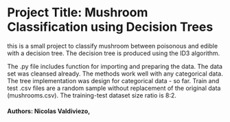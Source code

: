 # Project Title: Mushroom Classification using Decision Trees

this is a small project to classify mushroom between poisonous and edible with a decision tree. The decision tree is produced using the ID3 algorithm.  

The .py file includes function for importing and preparing the data. The data set was cleansed already. The methods work well with any categorical data. The tree implementation was design for categorical data - so far. Train and test .csv files are a random sample without replacement of the original data (mushrooms.csv). The training-test dataset size ratio is 8:2.

#### Authors: Nicolas Valdiviezo, 
